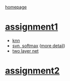 [homepage](https://cs231n.github.io/)

# [assignment1](https://cs231n.github.io/assignments2018/assignment1/)
- [knn](https://cs231n.github.io/classification/)
- [svn, softmax](https://cs231n.github.io/linear-classify/)
([more detail](http://cs229.stanford.edu/notes/cs229-notes3.pdf))
- [two layer net](https://cs231n.github.io/neural-networks-case-study/)

# [assignment2](https://cs231n.github.io/assignments2018/assignment2/)
